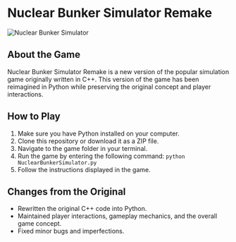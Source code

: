 # Nuclear Bunker Simulator Remake

![Nuclear Bunker Simulator](https://github.com/seba0456/Nuclear-Bunker-Simulator)

## About the Game

Nuclear Bunker Simulator Remake is a new version of the popular simulation game originally written in C++. This version of the game has been reimagined in Python while preserving the original concept and player interactions.

## How to Play

1. Make sure you have Python installed on your computer.
2. Clone this repository or download it as a ZIP file.
3. Navigate to the game folder in your terminal.
4. Run the game by entering the following command: `python NuclearBunkerSimulator.py`
5. Follow the instructions displayed in the game.

## Changes from the Original

- Rewritten the original C++ code into Python.
- Maintained player interactions, gameplay mechanics, and the overall game concept.
- Fixed minor bugs and imperfections.






